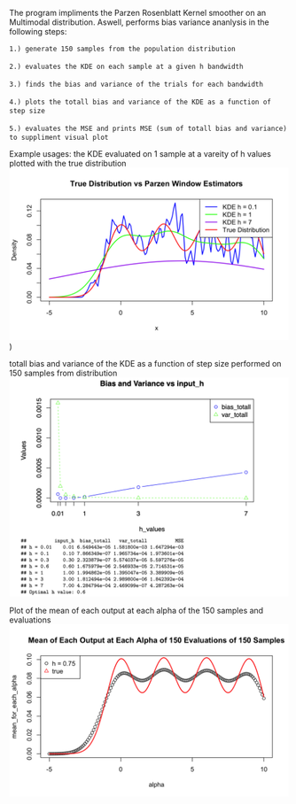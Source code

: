   The program impliments the Parzen Rosenblatt Kernel smoother on an Multimodal distribution. 
  Aswell, performs bias variance ananlysis in the following steps: 
  
    1.) generate 150 samples from the population distribution 
    
    2.) evaluates the KDE on each sample at a given h bandwidth 
    
    3.) finds the bias and variance of the trials for each bandwidth 
    
    4.) plots the totall bias and variance of the KDE as a function of step size 
    
    5.) evaluates the MSE and prints MSE (sum of totall bias and variance) to suppliment visual plot 


  Example usages:
  the KDE evaluated on 1 sample at a vareity of h values plotted with the true distribution
![alt text](https://github.com/Jacob-J-Richards/KDE_Functions_and_Simulations/blob/main/images/better.png))

  totall bias and variance of the KDE as a function of step size performed on 150 samples from distribution 
![alt text](https://github.com/Jacob-J-Richards/KDE_Functions_and_Simulations/blob/main/images/better4.png)

  Plot of the mean of each output at each alpha of the 150 samples and evaluations  
![alt text](https://github.com/Jacob-J-Richards/KDE_Functions_and_Simulations/blob/main/images/better5.png)

